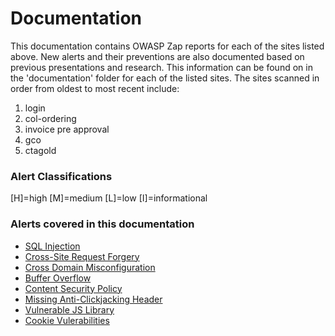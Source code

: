 # Documentation
This documentation contains OWASP Zap reports for each of the sites listed above. 
New alerts and their preventions are also documented based on previous presentations and research. 
This information can be found on in the 'documentation' folder for each of the listed sites. 
The sites scanned in order from oldest to most recent include:
1. login
2. col-ordering
3. invoice pre approval
4. gco
5. ctagold

### Alert Classifications  
[H]=high 
[M]=medium
[L]=low
[I]=informational 

### Alerts covered in this documentation
- [SQL Injection](https://github.com/KellyTTan/Documentation/blob/main/ctagold/documentation/ctagold_vulnerabilities.md#h-sql-injection)
- [Cross-Site Request Forgery](https://github.com/KellyTTan/Documentation/blob/main/invoice%20pre%20approval/documentation/median_vuln.md#cross-site-request-forgery-csrf)
- [Cross Domain Misconfiguration](https://github.com/KellyTTan/Documentation/blob/main/invoice%20pre%20approval/documentation/median_vuln.md#cross-domain-misconfiguration)
- [Buffer Overflow](https://github.com/KellyTTan/Documentation/blob/main/gco/documentation/gco_vulnerabilities.md#m-buffer-overflow)
- [Content Security Policy](https://github.com/KellyTTan/Documentation/blob/main/ctagold/documentation/ctagold_vulnerabilities.md#m-content-security-policy-csp-header-not-set)
- [Missing Anti-Clickjacking Header](https://github.com/KellyTTan/Documentation/blob/main/ctagold/documentation/ctagold_vulnerabilities.md#m-missing-anti-clickjacking-header)
- [Vulnerable JS Library](https://github.com/KellyTTan/Documentation/blob/main/ctagold/documentation/ctagold_vulnerabilities.md#m-vulnerable-js-library)
- [Cookie Vulerabilities](https://github.com/KellyTTan/Documentation/blob/main/invoice%20pre%20approval/documentation/cookie_vulnerabilities.md#alerts-web-cookies-owasp-zap)
